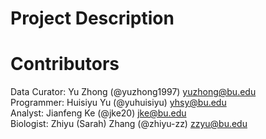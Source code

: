 # Project Description



# Contributors
Data Curator: Yu Zhong (@yuzhong1997) yuzhong@bu.edu<br/>
Programmer: Huisiyu Yu (@yuhuisiyu) yhsy@bu.edu<br/>
Analyst: Jianfeng Ke (@jke20) jke@bu.edu<br/>
Biologist: Zhiyu (Sarah) Zhang (@zhiyu-zz) zzyu@bu.edu<br/>

